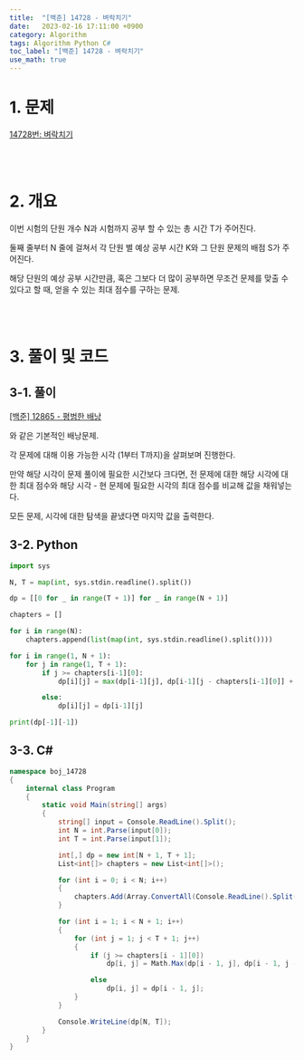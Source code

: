 ```yaml
---
title:  "[백준] 14728 - 벼락치기"
date:   2023-02-16 17:11:00 +0900
category: Algorithm
tags: Algorithm Python C#
toc_label: "[백준] 14728 - 벼락치기"
use_math: true
---
```


# 1. 문제
[14728번: 벼락치기](https://www.acmicpc.net/problem/14728)

<br/>
<br/>

# 2. 개요
이번 시험의 단원 개수 N과 시험까지 공부 할 수 있는 총 시간 T가 주어진다.

둘째 줄부터 N 줄에 걸쳐서 각 단원 별 예상 공부 시간 K와 그 단원 문제의 배점 S가 주어진다.

해당 단원의 예상 공부 시간만큼, 혹은 그보다 더 많이 공부하면 무조건 문제를 맞출 수 있다고 할 때, 얻을 수 있는 최대 점수를 구하는 문제.

<br/>
<br/>

# 3. 풀이 및 코드
## 3-1. 풀이
[[백준] 12865 - 평범한 배낭](https://app155.github.io/algorithm/bj_12865/)

와 같은 기본적인 배낭문제.

각 문제에 대해 이용 가능한 시각 (1부터 T까지)을 살펴보며 진행한다.

만약 해당 시각이 문제 풀이에 필요한 시간보다 크다면, 전 문제에 대한 해당 시각에 대한 최대 점수와 해당 시각 - 현 문제에 필요한 시각의 최대 점수를 비교해 값을 채워넣는다.

모든 문제, 시각에 대한 탐색을 끝냈다면 마지막 값을 출력한다.

## 3-2. Python

```python
import sys

N, T = map(int, sys.stdin.readline().split())

dp = [[0 for _ in range(T + 1)] for _ in range(N + 1)]

chapters = []

for i in range(N):
    chapters.append(list(map(int, sys.stdin.readline().split())))

for i in range(1, N + 1):
    for j in range(1, T + 1):
        if j >= chapters[i-1][0]:
            dp[i][j] = max(dp[i-1][j], dp[i-1][j - chapters[i-1][0]] + chapters[i-1][1])

        else:
            dp[i][j] = dp[i-1][j]

print(dp[-1][-1])
```

## 3-3. C#

```csharp
namespace boj_14728
{
    internal class Program
    {
        static void Main(string[] args)
        {
            string[] input = Console.ReadLine().Split();
            int N = int.Parse(input[0]);
            int T = int.Parse(input[1]);

            int[,] dp = new int[N + 1, T + 1];
            List<int[]> chapters = new List<int[]>();

            for (int i = 0; i < N; i++)
            {
                chapters.Add(Array.ConvertAll(Console.ReadLine().Split(), int.Parse));
            }

            for (int i = 1; i < N + 1; i++)
            {
                for (int j = 1; j < T + 1; j++)
                {
                    if (j >= chapters[i - 1][0])
                        dp[i, j] = Math.Max(dp[i - 1, j], dp[i - 1, j - chapters[i - 1][0]] + chapters[i - 1][1]);

                    else
                        dp[i, j] = dp[i - 1, j];
                }
            }

            Console.WriteLine(dp[N, T]);
        }
    }
}
```